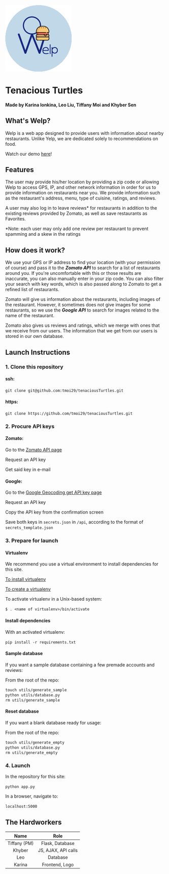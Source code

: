 ![Welp](static/img/logo.png)
# Tenacious Turtles
#### Made by Karina Ionkina, Leo Liu, Tiffany Moi and Khyber Sen

## What's Welp?

Welp is a web app designed to provide users with information about nearby restaurants. Unlike Yelp, we are dedicated solely to recommendations on food.

Watch our demo [here](https://youtu.be/8mA85GcYzu0)!

## Features

The user may provide his/her location by providing a zip code or allowing Welp to access GPS, IP, and other network information in order for us to provide information on restaurants near you. We provide information such as the restaurant's address, menu, type of cuisine, ratings, and reviews.

A user may also log in to leave reviews\* for restaurants in addition to the existing reviews provided by Zomato, as well as save restaurants as Favorites. 

\*Note: each user may only add one review per restaurant to prevent spamming and a skew in the ratings

## How does it work?

We use your GPS or IP address to find your location (with your permission of course) and pass it to the ***Zomato API*** to search for a list of restaurants around you. If you're uncomfortable with this or those results are inaccurate, you can also manually enter in your zip code. You can also filter your search with key words, which is also passed along to Zomato to get a refined list of restaurants.

Zomato will give us information about the restaurants, including images of the restaurant. However, it sometimes does not give images for some restaurants, so we use the ***Google API*** to search for images related to the name of the restaurant. 

Zomato also gives us reviews and ratings, which we merge with ones that we receive from our users. The information that we get from our users is stored in our own database.

## Launch Instructions

### 1. Clone this repository

#### ssh:

`git clone git@github.com:tmoi29/tenaciousTurtles.git`

#### https:

`git clone https://github.com/tmoi29/tenaciousTurtles.git`

### 2. Procure API keys

#### Zomato:

Go to the [Zomato API page](https://developers.zomato.com/api)

Request an API key

Get said key in e-mail

#### Google:

Go to the [Google Geocoding get API key page](https://developers.google.com/maps/documentation/geocoding/get-api-key)

Request an API key

Copy the API key from the confirmation screen

Save both keys in `secrets.json` in `/api`, according to the format of `secrets_template.json`

### 3. Prepare for launch

#### Virtualenv

We recommend you use a virtual environment to install dependencies for this site.

[To install virtualenv](https://virtualenv.pypa.io/en/stable/installation/)

[To create a virtualenv](https://virtualenv.pypa.io/en/stable/reference/#virtualenv-command)

To activate virtualenv in a Unix-based system:

`$ . <name of virtualenv>/bin/activate`

#### Install dependencies

With an activated virtualenv:

`pip install -r requirements.txt`

#### Sample database

If you want a sample database containing a few premade accounts and reviews:

   From the root of the repo:

   ```
   touch utils/generate_sample
   python utils/database.py
   rm utils/generate_sample
   ```

#### Reset database

If you want a blank database ready for usage:

   From the root of the repo:
   ```
   touch utils/generate_empty
   python utils/database.py
   rm utils/generate_empty
   ```


### 4. Launch

In the repository for this site:

`python app.py`

In a browser, navigate to:

`localhost:5000`

## The Hardworkers

|     Name      |    Role   |
|:-------------:|:-------------:| 
| Tiffany (PM)  | Flask, Database | 
| Khyber        | JS, AJAX, API calls   |
| Leo           | Database      | 
| Karina        | Frontend, Logo|
